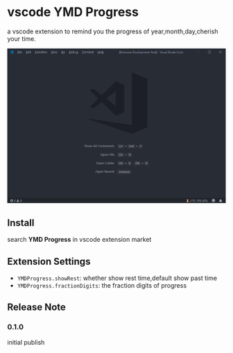 # vscode YMD Progress

a vscode extension to remind you the progress of year,month,day,cherish your time.

![screenshot](https://github.com/Aaron00101010/vscode-YMD-progress/blob/master/screenshot.png)


## Install

search **YMD Progress** in vscode extension market

## Extension Settings

- `YMDProgress.showRest`: whether show rest time,default show past time
- `YMDProgress.fractionDigits`: the fraction digits of progress



## Release Note
### 0.1.0

initial publish
